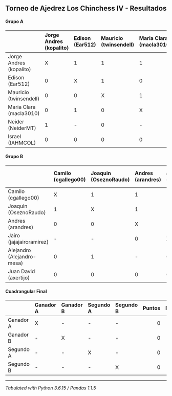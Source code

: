 ## Torneo de Ajedrez Los Chinchess IV - Resultados
#### Grupo A

|                         | Jorge Andres (kopalito)   | Edison (Ear512)   | Mauricio (twinsendell)   | Maria Clara (macla3010)   | Neider (NeiderMT)   | Israel (IAHMCOL)   |   Puntos |   Neudstadtl |
|:------------------------|:--------------------------|:------------------|:-------------------------|:--------------------------|:--------------------|:-------------------|---------:|-------------:|
| Jorge Andres (kopalito) | X                         | 1                 | 1                        | 1                         | 0                   | 1                  |        4 |            9 |
| Edison (Ear512)         | 0                         | X                 | 1                        | 0                         | -                   | 2                  |        3 |            5 |
| Mauricio (twinsendell)  | 0                         | 0                 | X                        | 1                         | 1                   | 1                  |        3 |            4 |
| Maria Clara (macla3010) | 0                         | 1                 | 0                        | X                         | -                   | 1                  |        2 |            4 |
| Neider (NeiderMT)       | 1                         | -                 | 0                        | -                         | X                   | 0                  |        1 |            4 |
| Israel (IAHMCOL)        | 0                         | 0                 | 0                        | 0                         | 1                   | X                  |        1 |            1 |
#### Grupo B

|                            | Camilo (cgallego00)   | Joaquin (OseznoRaudo)   | Andres (arandres)   | Jairo (jajajairoramirez)   | Alejandro (Alejandro-mesa)   | Juan David (axertijo)   |   Puntos |   Neudstadtl |
|:---------------------------|:----------------------|:------------------------|:--------------------|:---------------------------|:-----------------------------|:------------------------|---------:|-------------:|
| Camilo (cgallego00)        | X                     | 1                       | 1                   | -                          | 1                            | 1                       |        4 |            6 |
| Joaquin (OseznoRaudo)      | 1                     | X                       | 1                   | -                          | 0                            | 1                       |        3 |            6 |
| Andres (arandres)          | 0                     | 0                       | X                   | 1                          | -                            | 1                       |        2 |            2 |
| Jairo (jajajairoramirez)   | -                     | -                       | 0                   | X                          | 1                            | 1                       |        2 |            1 |
| Alejandro (Alejandro-mesa) | 0                     | 1                       | -                   | 0                          | X                            | -                       |        1 |            3 |
| Juan David (axertijo)      | 0                     | 0                       | 0                   | 0                          | -                            | X                       |        0 |            0 |
#### Cuadrangular Final

|           | Ganador A   | Ganador B   | Segundo A   | Segundo B   |   Puntos |   Neudstadtl |
|:----------|:------------|:------------|:------------|:------------|---------:|-------------:|
| Ganador A | X           | -           | -           | -           |        0 |            0 |
| Ganador B | -           | X           | -           | -           |        0 |            0 |
| Segundo A | -           | -           | X           | -           |        0 |            0 |
| Segundo B | -           | -           | -           | X           |        0 |            0 |
****
*Tabulated with Python 3.6.15 / Pandas 1.1.5*
